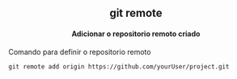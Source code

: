 <!-- GIT REMOTE -->
<div>
<a name="remote">
<h2 align="center"> git remote </h2>
<h4 align="center"> Adicionar o repositorio remoto criado</h4>
        
Comando para definir o repositorio remoto 
~~~
git remote add origin https://github.com/yourUser/project.git
~~~   
</a>
</div>
<br>
